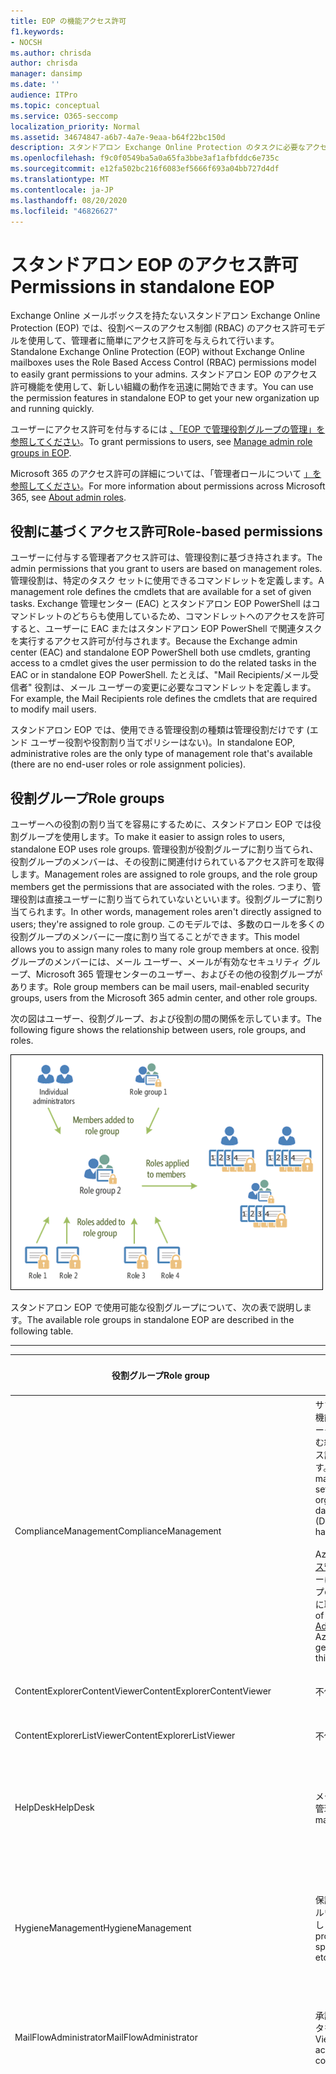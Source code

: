 ```yaml
---
title: EOP の機能アクセス許可
f1.keywords:
- NOCSH
ms.author: chrisda
author: chrisda
manager: dansimp
ms.date: ''
audience: ITPro
ms.topic: conceptual
ms.service: O365-seccomp
localization_priority: Normal
ms.assetid: 34674847-a6b7-4a7e-9eaa-b64f22bc150d
description: スタンドアロン Exchange Online Protection のタスクに必要なアクセス許可について学習する
ms.openlocfilehash: f9c0f0549ba5a0a65fa3bbe3af1afbfddc6e735c
ms.sourcegitcommit: e12fa502bc216f6083ef5666f693a04bb727d4df
ms.translationtype: MT
ms.contentlocale: ja-JP
ms.lasthandoff: 08/20/2020
ms.locfileid: "46826627"
---
```

# <a name="permissions-in-standalone-eop"></a><span data-ttu-id="851e8-103">スタンドアロン EOP のアクセス許可</span><span class="sxs-lookup"><span data-stu-id="851e8-103">Permissions in standalone EOP</span></span>

<span data-ttu-id="851e8-104">Exchange Online メールボックスを持たないスタンドアロン Exchange Online Protection (EOP) では、役割ベースのアクセス制御 (RBAC) のアクセス許可モデルを使用して、管理者に簡単にアクセス許可を与えられて行います。</span><span class="sxs-lookup"><span data-stu-id="851e8-104">Standalone Exchange Online Protection (EOP) without Exchange Online mailboxes uses the Role Based Access Control (RBAC) permissions model to easily grant permissions to your admins.</span></span> <span data-ttu-id="851e8-105">スタンドアロン EOP のアクセス許可機能を使用して、新しい組織の動作を迅速に開始できます。</span><span class="sxs-lookup"><span data-stu-id="851e8-105">You can use the permission features in standalone EOP to get your new organization up and running quickly.</span></span>

<span data-ttu-id="851e8-106">ユーザーにアクセス許可を付与するには [、「EOP で管理役割グループの管理」を参照してください](manage-admin-role-group-permissions-in-eop.md)。</span><span class="sxs-lookup"><span data-stu-id="851e8-106">To grant permissions to users, see [Manage admin role groups in EOP](manage-admin-role-group-permissions-in-eop.md).</span></span>

<span data-ttu-id="851e8-107">Microsoft 365 のアクセス許可の詳細については、「管理者ロールについて [」を参照してください](https://docs.microsoft.com/microsoft-365/admin/add-users/about-admin-roles)。</span><span class="sxs-lookup"><span data-stu-id="851e8-107">For more information about permissions across Microsoft 365, see [About admin roles](https://docs.microsoft.com/microsoft-365/admin/add-users/about-admin-roles).</span></span>

## <a name="role-based-permissions"></a><span data-ttu-id="851e8-108">役割に基づくアクセス許可</span><span class="sxs-lookup"><span data-stu-id="851e8-108">Role-based permissions</span></span>

<span data-ttu-id="851e8-109">ユーザーに付与する管理者アクセス許可は、管理役割に基づき持されます。</span><span class="sxs-lookup"><span data-stu-id="851e8-109">The admin permissions that you grant to users are based on management roles.</span></span> <span data-ttu-id="851e8-110">管理役割は、特定のタスク セットに使用できるコマンドレットを定義します。</span><span class="sxs-lookup"><span data-stu-id="851e8-110">A management role defines the cmdlets that are available for a set of given tasks.</span></span> <span data-ttu-id="851e8-111">Exchange 管理センター (EAC) とスタンドアロン EOP PowerShell はコマンドレットのどちらも使用しているため、コマンドレットへのアクセスを許可すると、ユーザーに EAC またはスタンドアロン EOP PowerShell で関連タスクを実行するアクセス許可が付与されます。</span><span class="sxs-lookup"><span data-stu-id="851e8-111">Because the Exchange admin center (EAC) and standalone EOP PowerShell both use cmdlets, granting access to a cmdlet gives the user permission to do the related tasks in the EAC or in standalone EOP PowerShell.</span></span> <span data-ttu-id="851e8-112">たとえば、"Mail Recipients/メール受信者" 役割は、メール ユーザーの変更に必要なコマンドレットを定義します。</span><span class="sxs-lookup"><span data-stu-id="851e8-112">For example, the Mail Recipients role defines the cmdlets that are required to modify mail users.</span></span>

<span data-ttu-id="851e8-113">スタンドアロン EOP では、使用できる管理役割の種類は管理役割だけです (エンド ユーザー役割や役割割り当てポリシーはない)。</span><span class="sxs-lookup"><span data-stu-id="851e8-113">In standalone EOP, administrative roles are the only type of management role that's available (there are no end-user roles or role assignment policies).</span></span>

## <a name="role-groups"></a><span data-ttu-id="851e8-114">役割グループ</span><span class="sxs-lookup"><span data-stu-id="851e8-114">Role groups</span></span>

<span data-ttu-id="851e8-115">ユーザーへの役割の割り当てを容易にするために、スタンドアロン EOP では役割グループを使用します。</span><span class="sxs-lookup"><span data-stu-id="851e8-115">To make it easier to assign roles to users, standalone EOP uses role groups.</span></span> <span data-ttu-id="851e8-116">管理役割が役割グループに割り当てられ、役割グループのメンバーは、その役割に関連付けられているアクセス許可を取得します。</span><span class="sxs-lookup"><span data-stu-id="851e8-116">Management roles are assigned to role groups, and the role group members get the permissions that are associated with the roles.</span></span> <span data-ttu-id="851e8-117">つまり、管理役割は直接ユーザーに割り当てられていないといいます。役割グループに割り当てられます。</span><span class="sxs-lookup"><span data-stu-id="851e8-117">In other words, management roles aren't directly assigned to users; they're assigned to role group.</span></span> <span data-ttu-id="851e8-118">このモデルでは、多数のロールを多くの役割グループのメンバーに一度に割り当てることができます。</span><span class="sxs-lookup"><span data-stu-id="851e8-118">This model allows you to assign many roles to many role group members at once.</span></span> <span data-ttu-id="851e8-119">役割グループのメンバーには、メール ユーザー、メールが有効なセキュリティ グループ、Microsoft 365 管理センターのユーザー、およびその他の役割グループがあります。</span><span class="sxs-lookup"><span data-stu-id="851e8-119">Role group members can be mail users, mail-enabled security groups, users from the Microsoft 365 admin center, and other role groups.</span></span>

<span data-ttu-id="851e8-120">次の図はユーザー、役割グループ、および役割の間の関係を示しています。</span><span class="sxs-lookup"><span data-stu-id="851e8-120">The following figure shows the relationship between users, role groups, and roles.</span></span>

![役割、役割グループ、およびメンバー関係](../../media/ITPro_Security_RBAC_EXO_SimplifiedRoleGroupRelationship.png)

<span data-ttu-id="851e8-122">スタンドアロン EOP で使用可能な役割グループについて、次の表で説明します。</span><span class="sxs-lookup"><span data-stu-id="851e8-122">The available role groups in standalone EOP are described in the following table.</span></span>

****

|<span data-ttu-id="851e8-123">役割グループ</span><span class="sxs-lookup"><span data-stu-id="851e8-123">Role group</span></span>|<span data-ttu-id="851e8-124">説明</span><span class="sxs-lookup"><span data-stu-id="851e8-124">Description</span></span>|<span data-ttu-id="851e8-125">既定のロールが割り当てられている</span><span class="sxs-lookup"><span data-stu-id="851e8-125">Default roles assigned</span></span>|
|---|---|---|
|<span data-ttu-id="851e8-126">ComplianceManagement</span><span class="sxs-lookup"><span data-stu-id="851e8-126">ComplianceManagement</span></span>|<span data-ttu-id="851e8-127">サブスクリプションに DLP 機能が含まれる場合は、データ損失防止 (DLP) を含む組織内のコンプライアンス設定を構成して管理します。</span><span class="sxs-lookup"><span data-stu-id="851e8-127">Configure and manage compliance settings within the organization, including data loss prevention (DLP) if your subscription has DLP capabilities.</span></span> <br/><br/> <span data-ttu-id="851e8-128">Azure の [コンプライアンス管理者ロールの](https://docs.microsoft.com/azure/active-directory/users-groups-roles/directory-assign-admin-roles#compliance-administrator) メンバーはADがこの役割グループのアクセス許可を自動的に取得します。</span><span class="sxs-lookup"><span data-stu-id="851e8-128">Members of the [Compliance Administrator](https://docs.microsoft.com/azure/active-directory/users-groups-roles/directory-assign-admin-roles#compliance-administrator) role in Azure AD automatically get the permissions of this role group.</span></span>|<span data-ttu-id="851e8-129">監査ログ</span><span class="sxs-lookup"><span data-stu-id="851e8-129">Audit Logs</span></span> <br/><br/> <span data-ttu-id="851e8-130">コンプライアンス管理</span><span class="sxs-lookup"><span data-stu-id="851e8-130">Compliance Administration</span></span> <br/><br/> <span data-ttu-id="851e8-131">Information Rights Management</span><span class="sxs-lookup"><span data-stu-id="851e8-131">Information Rights Management</span></span> <br/><br/> <span data-ttu-id="851e8-132">保持管理</span><span class="sxs-lookup"><span data-stu-id="851e8-132">Retention Management</span></span> <br/><br/> <span data-ttu-id="851e8-133">表示専用の監査ログ</span><span class="sxs-lookup"><span data-stu-id="851e8-133">View-Only Audit Logs</span></span> <br/><br/> <span data-ttu-id="851e8-134">"View-Only Configuration/表示専用構成"</span><span class="sxs-lookup"><span data-stu-id="851e8-134">View-Only Configuration</span></span> <br/><br/> <span data-ttu-id="851e8-135">"View-Only Recipients/表示専用受信者"</span><span class="sxs-lookup"><span data-stu-id="851e8-135">View-Only Recipients</span></span>|
|<span data-ttu-id="851e8-136">ContentExplorerContentViewer</span><span class="sxs-lookup"><span data-stu-id="851e8-136">ContentExplorerContentViewer</span></span>|<span data-ttu-id="851e8-137">不使用。</span><span class="sxs-lookup"><span data-stu-id="851e8-137">Not used.</span></span>|<span data-ttu-id="851e8-138">データ分類コンテンツ ビューアー</span><span class="sxs-lookup"><span data-stu-id="851e8-138">Data Classification Content Viewer</span></span>|
|<span data-ttu-id="851e8-139">ContentExplorerListViewer</span><span class="sxs-lookup"><span data-stu-id="851e8-139">ContentExplorerListViewer</span></span>|<span data-ttu-id="851e8-140">不使用。</span><span class="sxs-lookup"><span data-stu-id="851e8-140">Not used.</span></span>|<span data-ttu-id="851e8-141">データ分類リスト ビューアー</span><span class="sxs-lookup"><span data-stu-id="851e8-141">Data Classification List Viewer</span></span>|
|<span data-ttu-id="851e8-142">HelpDesk</span><span class="sxs-lookup"><span data-stu-id="851e8-142">HelpDesk</span></span>|<span data-ttu-id="851e8-143">メール ユーザーの表示と管理。</span><span class="sxs-lookup"><span data-stu-id="851e8-143">View and manage mail users.</span></span>|<span data-ttu-id="851e8-144">パスワードのリセット</span><span class="sxs-lookup"><span data-stu-id="851e8-144">Reset Password</span></span> <br/><br/> <span data-ttu-id="851e8-145">ユーザー オプション</span><span class="sxs-lookup"><span data-stu-id="851e8-145">User Options</span></span> <br/><br/> <span data-ttu-id="851e8-146">"View-Only Recipients/表示専用受信者"</span><span class="sxs-lookup"><span data-stu-id="851e8-146">View-Only Recipients</span></span>|
|<span data-ttu-id="851e8-147">HygieneManagement</span><span class="sxs-lookup"><span data-stu-id="851e8-147">HygieneManagement</span></span>|<span data-ttu-id="851e8-148">保護機能 (スパム対策、マルウェア対策など) を管理します。</span><span class="sxs-lookup"><span data-stu-id="851e8-148">Manage protection features (anti-spam, anti-malware, etc.).</span></span>|<span data-ttu-id="851e8-149">Transport Hygiene</span><span class="sxs-lookup"><span data-stu-id="851e8-149">Transport Hygiene</span></span> <br/><br/> <span data-ttu-id="851e8-150">"View-Only Configuration/表示専用構成"</span><span class="sxs-lookup"><span data-stu-id="851e8-150">View-Only Configuration</span></span> <br/><br/> <span data-ttu-id="851e8-151">"View-Only Recipients/表示専用受信者"</span><span class="sxs-lookup"><span data-stu-id="851e8-151">View-Only Recipients</span></span>|
|<span data-ttu-id="851e8-152">MailFlowAdministrator</span><span class="sxs-lookup"><span data-stu-id="851e8-152">MailFlowAdministrator</span></span>|<span data-ttu-id="851e8-153">承認済みドメインとコネクタを表示および管理する</span><span class="sxs-lookup"><span data-stu-id="851e8-153">View and manage accepted domains and connectors</span></span>|<span data-ttu-id="851e8-154">リモートおよび承認済みドメイン</span><span class="sxs-lookup"><span data-stu-id="851e8-154">Remote and Accepted Domains</span></span> <br/><br/> <span data-ttu-id="851e8-155">"View-Only Recipients/表示専用受信者"</span><span class="sxs-lookup"><span data-stu-id="851e8-155">View-Only Recipients</span></span>|
|<span data-ttu-id="851e8-156">OrganizationManagement</span><span class="sxs-lookup"><span data-stu-id="851e8-156">OrganizationManagement</span></span>|<span data-ttu-id="851e8-157">組織全体への管理者アクセスと、ほぼすべてのタスクを実行する機能。</span><span class="sxs-lookup"><span data-stu-id="851e8-157">Admin access to the entire organization and the ability to perform almost any task.</span></span> <br/><br/> <span data-ttu-id="851e8-158">Azure の [グローバル管理者ロールのメンバー](https://docs.microsoft.com/azure/active-directory/users-groups-roles/directory-assign-admin-roles#global-administrator--company-administrator) は、自動的にこの役割 ADグループのアクセス許可を取得します。</span><span class="sxs-lookup"><span data-stu-id="851e8-158">Members of the [Global Administrator](https://docs.microsoft.com/azure/active-directory/users-groups-roles/directory-assign-admin-roles#global-administrator--company-administrator) role in Azure AD automatically get the permissions of this role group.</span></span> <br/><br/> <span data-ttu-id="851e8-159">**重要**: 組織の管理 役割グループは強力な役割であるため、組織レベルの管理タスクを実行するユーザーのみをこの役割グループのメンバーにする必要があります。</span><span class="sxs-lookup"><span data-stu-id="851e8-159">**Important**: Because the OrganizationManagement role group is a powerful role, only users that perform organizational-level administrative tasks should be members of this role group.</span></span>|<span data-ttu-id="851e8-160">マルウェア対策</span><span class="sxs-lookup"><span data-stu-id="851e8-160">AntiMalware</span></span> <br/><br/> <span data-ttu-id="851e8-161">AntiSpam</span><span class="sxs-lookup"><span data-stu-id="851e8-161">AntiSpam</span></span> <br/><br/> <span data-ttu-id="851e8-162">監査ログ</span><span class="sxs-lookup"><span data-stu-id="851e8-162">Audit Logs</span></span> <br/><br/> <span data-ttu-id="851e8-163">コンプライアンス管理者</span><span class="sxs-lookup"><span data-stu-id="851e8-163">Compliance Administrator</span></span> <br/><br/> <span data-ttu-id="851e8-164">動的配布グループ</span><span class="sxs-lookup"><span data-stu-id="851e8-164">Distribution Groups</span></span> <br/><br/> <span data-ttu-id="851e8-165">Information Rights Management</span><span class="sxs-lookup"><span data-stu-id="851e8-165">Information Rights Management</span></span> <br/><br/> <span data-ttu-id="851e8-166">"Mail Recipient Creation/メール受信者の作成"</span><span class="sxs-lookup"><span data-stu-id="851e8-166">Mail Recipient Creation</span></span> <br/><br/> <span data-ttu-id="851e8-167">Mail Recipients</span><span class="sxs-lookup"><span data-stu-id="851e8-167">Mail Recipients</span></span> <br/><br/> <span data-ttu-id="851e8-168">"Message Tracking/メッセージ追跡"</span><span class="sxs-lookup"><span data-stu-id="851e8-168">Message Tracking</span></span> <br/><br/> <span data-ttu-id="851e8-169">"Migration/移行"</span><span class="sxs-lookup"><span data-stu-id="851e8-169">Migration</span></span> <br/><br/> <span data-ttu-id="851e8-170">組織クライアント アクセス</span><span class="sxs-lookup"><span data-stu-id="851e8-170">Organization Client Access</span></span> <br/><br/> <span data-ttu-id="851e8-171">組織の構成</span><span class="sxs-lookup"><span data-stu-id="851e8-171">Organization Configuration</span></span> <br/><br/> <span data-ttu-id="851e8-172">組織のトランスポート設定</span><span class="sxs-lookup"><span data-stu-id="851e8-172">Organization Transport Settings</span></span> <br/><br/> <span data-ttu-id="851e8-173">Quarantine</span><span class="sxs-lookup"><span data-stu-id="851e8-173">Quarantine</span></span> <br/><br/> <span data-ttu-id="851e8-174">"Recipient Policies/受信者ポリシー"</span><span class="sxs-lookup"><span data-stu-id="851e8-174">Recipient Policies</span></span> <br/><br/> <span data-ttu-id="851e8-175">リモートおよび承認済みドメイン</span><span class="sxs-lookup"><span data-stu-id="851e8-175">Remote and Accepted Domains</span></span> <br/><br/> <span data-ttu-id="851e8-176">パスワードのリセット</span><span class="sxs-lookup"><span data-stu-id="851e8-176">Reset Password</span></span> <br/><br/> <span data-ttu-id="851e8-177">保持管理</span><span class="sxs-lookup"><span data-stu-id="851e8-177">Retention Management</span></span> <br/><br/> <span data-ttu-id="851e8-178">役割管理</span><span class="sxs-lookup"><span data-stu-id="851e8-178">Role Management</span></span> <br/><br/> <span data-ttu-id="851e8-179">セキュリティ管理者</span><span class="sxs-lookup"><span data-stu-id="851e8-179">Security Administrator</span></span> <br/><br/> <span data-ttu-id="851e8-180">セキュリティ グループの作成とメンバーシップ</span><span class="sxs-lookup"><span data-stu-id="851e8-180">Security Group Creation and Membership</span></span> <br/><br/> <span data-ttu-id="851e8-181">セキュリティ閲覧者</span><span class="sxs-lookup"><span data-stu-id="851e8-181">Security Reader</span></span> <br/><br/> <span data-ttu-id="851e8-182">機密ラベル管理者</span><span class="sxs-lookup"><span data-stu-id="851e8-182">Sensitivity Label Administrator</span></span> <br/><br/> <span data-ttu-id="851e8-183">監督</span><span class="sxs-lookup"><span data-stu-id="851e8-183">Supervision</span></span> <br/><br/> <span data-ttu-id="851e8-184">Transport Hygiene</span><span class="sxs-lookup"><span data-stu-id="851e8-184">Transport Hygiene</span></span> <br/><br/> <span data-ttu-id="851e8-185">トランスポート ルール</span><span class="sxs-lookup"><span data-stu-id="851e8-185">Transport Rules</span></span> <br/><br/> <span data-ttu-id="851e8-186">ユーザー オプション</span><span class="sxs-lookup"><span data-stu-id="851e8-186">User Options</span></span> <br/><br/> <span data-ttu-id="851e8-187">表示のみのマルウェア対策</span><span class="sxs-lookup"><span data-stu-id="851e8-187">View-Only AntiMalware</span></span> <br/><br/> <span data-ttu-id="851e8-188">表示のみのスパム対策</span><span class="sxs-lookup"><span data-stu-id="851e8-188">View-Only AntiSpam</span></span> <br/><br/> <span data-ttu-id="851e8-189">表示専用の監査ログ</span><span class="sxs-lookup"><span data-stu-id="851e8-189">View-Only Audit Logs</span></span> <br/><br/> <span data-ttu-id="851e8-190">"View-Only Configuration/表示専用構成"</span><span class="sxs-lookup"><span data-stu-id="851e8-190">View-Only Configuration</span></span> <br/><br/> <span data-ttu-id="851e8-191">表示専用の検疫</span><span class="sxs-lookup"><span data-stu-id="851e8-191">View-Only Quarantine</span></span> <br/><br/> <span data-ttu-id="851e8-192">"View-Only Recipients/表示専用受信者"</span><span class="sxs-lookup"><span data-stu-id="851e8-192">View-Only Recipients</span></span> <br/><br/> <span data-ttu-id="851e8-193">表示専用脅威インテリジェンス</span><span class="sxs-lookup"><span data-stu-id="851e8-193">View-Only Threat Intelligence</span></span>|
|<span data-ttu-id="851e8-194">QuarantineAdministrator</span><span class="sxs-lookup"><span data-stu-id="851e8-194">QuarantineAdministrator</span></span>|<span data-ttu-id="851e8-195">すべての受信者の検疫済みメッセージを管理します。</span><span class="sxs-lookup"><span data-stu-id="851e8-195">Manage quarantined messages for all recipients.</span></span>|<span data-ttu-id="851e8-196">Quarantine</span><span class="sxs-lookup"><span data-stu-id="851e8-196">Quarantine</span></span>|
|<span data-ttu-id="851e8-197">RecipientManagement</span><span class="sxs-lookup"><span data-stu-id="851e8-197">RecipientManagement</span></span>|<span data-ttu-id="851e8-198">組織内の受信者オブジェクトを作成、管理、削除します。</span><span class="sxs-lookup"><span data-stu-id="851e8-198">Create, manage, and remove recipient objects in the organization.</span></span>|<span data-ttu-id="851e8-199">動的配布グループ</span><span class="sxs-lookup"><span data-stu-id="851e8-199">Distribution Groups</span></span> <br/><br/> <span data-ttu-id="851e8-200">"Mail Recipient Creation/メール受信者の作成"</span><span class="sxs-lookup"><span data-stu-id="851e8-200">Mail Recipient Creation</span></span> <br/><br/> <span data-ttu-id="851e8-201">Mail Recipients</span><span class="sxs-lookup"><span data-stu-id="851e8-201">Mail Recipients</span></span> <br/><br/> <span data-ttu-id="851e8-202">"Message Tracking/メッセージ追跡"</span><span class="sxs-lookup"><span data-stu-id="851e8-202">Message Tracking</span></span> <br/><br/> <span data-ttu-id="851e8-203">"Migration/移行"</span><span class="sxs-lookup"><span data-stu-id="851e8-203">Migration</span></span> <br/><br/> <span data-ttu-id="851e8-204">"Recipient Policies/受信者ポリシー"</span><span class="sxs-lookup"><span data-stu-id="851e8-204">Recipient Policies</span></span> <br/><br/> <span data-ttu-id="851e8-205">パスワードのリセット</span><span class="sxs-lookup"><span data-stu-id="851e8-205">Reset Password</span></span>|
|<span data-ttu-id="851e8-206">RecordsManagement</span><span class="sxs-lookup"><span data-stu-id="851e8-206">RecordsManagement</span></span>|<span data-ttu-id="851e8-207">アイテム保持ポリシー タグ、メッセージの分類、メール フロー ルール (トランスポート ルールとも呼ばれる) などのコンプライアンス機能を構成します。</span><span class="sxs-lookup"><span data-stu-id="851e8-207">Configure compliance features, such as retention policy tags, message classifications, and mail flow rules (also known as transport rules).</span></span>|<span data-ttu-id="851e8-208">"Message Tracking/メッセージ追跡"</span><span class="sxs-lookup"><span data-stu-id="851e8-208">Message Tracking</span></span> <br/><br/> <span data-ttu-id="851e8-209">保持管理</span><span class="sxs-lookup"><span data-stu-id="851e8-209">Retention Management</span></span> <br/><br/> <span data-ttu-id="851e8-210">トランスポート ルール</span><span class="sxs-lookup"><span data-stu-id="851e8-210">Transport Rules</span></span>|
|<span data-ttu-id="851e8-211">SecurityAdministrator</span><span class="sxs-lookup"><span data-stu-id="851e8-211">SecurityAdministrator</span></span>|<span data-ttu-id="851e8-212">組織内の保護のすべての側面 (スパム対策、マルウェア対策、スプーフィング対策、検疫など) を構成します。</span><span class="sxs-lookup"><span data-stu-id="851e8-212">Configure all aspects of protection in the organization (anti-spam, anti-malware, anti-spoofing, quarantine, etc.).</span></span> <br/><br/> <span data-ttu-id="851e8-213">Azure AD の [セキュリティ管理者ロール](https://docs.microsoft.com/azure/active-directory/users-groups-roles/directory-assign-admin-roles#security-administrator) のメンバーはADがこの役割グループのアクセス許可を自動的に取得します。</span><span class="sxs-lookup"><span data-stu-id="851e8-213">Members of the [Security Administrator](https://docs.microsoft.com/azure/active-directory/users-groups-roles/directory-assign-admin-roles#security-administrator) role in Azure AD automatically get the permissions of this role group.</span></span>|<span data-ttu-id="851e8-214">マルウェア対策</span><span class="sxs-lookup"><span data-stu-id="851e8-214">AntiMalware</span></span> <br/><br/> <span data-ttu-id="851e8-215">AntiSpam</span><span class="sxs-lookup"><span data-stu-id="851e8-215">AntiSpam</span></span> <br/><br/> <span data-ttu-id="851e8-216">監査ログ</span><span class="sxs-lookup"><span data-stu-id="851e8-216">Audit Logs</span></span> <br/><br/> <span data-ttu-id="851e8-217">Quarantine</span><span class="sxs-lookup"><span data-stu-id="851e8-217">Quarantine</span></span> <br/><br/> <span data-ttu-id="851e8-218">セキュリティ管理者</span><span class="sxs-lookup"><span data-stu-id="851e8-218">Security Administrator</span></span> <br/><br/> <span data-ttu-id="851e8-219">機密ラベル管理者</span><span class="sxs-lookup"><span data-stu-id="851e8-219">Sensitivity Label Administrator</span></span> <br/><br/> <span data-ttu-id="851e8-220">表示のみのマルウェア対策</span><span class="sxs-lookup"><span data-stu-id="851e8-220">View-Only AntiMalware</span></span> <br/><br/> <span data-ttu-id="851e8-221">表示のみのスパム対策</span><span class="sxs-lookup"><span data-stu-id="851e8-221">View-Only AntiSpam</span></span> <br/><br/> <span data-ttu-id="851e8-222">表示専用の監査ログ</span><span class="sxs-lookup"><span data-stu-id="851e8-222">View-Only Audit Logs</span></span> <br/><br/> <span data-ttu-id="851e8-223">表示専用の検疫</span><span class="sxs-lookup"><span data-stu-id="851e8-223">View-Only Quarantine</span></span> <br/><br/> <span data-ttu-id="851e8-224">表示専用脅威インテリジェンス</span><span class="sxs-lookup"><span data-stu-id="851e8-224">View-Only Threat Intelligence</span></span>|
|<span data-ttu-id="851e8-225">SecurityReader</span><span class="sxs-lookup"><span data-stu-id="851e8-225">SecurityReader</span></span>|<span data-ttu-id="851e8-226">組織の保護のすべての側面 (スパム対策、マルウェア対策、スプーフィング対策、検疫など) に対する表示専用アクセス。</span><span class="sxs-lookup"><span data-stu-id="851e8-226">View-only access to all aspects of protection in the organization (anti-spam, anti-malware, anti-spoofing, quarantine, etc.).</span></span> <br/><br/> <span data-ttu-id="851e8-227">この役割グループ [のアクセス許可](https://docs.microsoft.com/azure/active-directory/users-groups-roles/directory-assign-admin-roles#security-reader) を自動的に取得ADAzure AD のセキュリティ閲覧者ロールのメンバー。</span><span class="sxs-lookup"><span data-stu-id="851e8-227">Members of the [Security Reader](https://docs.microsoft.com/azure/active-directory/users-groups-roles/directory-assign-admin-roles#security-reader) role in Azure AD automatically get the permissions of this role group.</span></span>|<span data-ttu-id="851e8-228">セキュリティ閲覧者</span><span class="sxs-lookup"><span data-stu-id="851e8-228">Security Reader</span></span> <br/><br/> <span data-ttu-id="851e8-229">表示のみのマルウェア対策</span><span class="sxs-lookup"><span data-stu-id="851e8-229">View-Only AntiMalware</span></span> <br/><br/> <span data-ttu-id="851e8-230">表示のみのスパム対策</span><span class="sxs-lookup"><span data-stu-id="851e8-230">View-Only AntiSpam</span></span> <br/><br/> <span data-ttu-id="851e8-231">表示専用の検疫</span><span class="sxs-lookup"><span data-stu-id="851e8-231">View-Only Quarantine</span></span> <br/><br/> <span data-ttu-id="851e8-232">表示専用脅威インテリジェンス</span><span class="sxs-lookup"><span data-stu-id="851e8-232">View-Only Threat Intelligence</span></span>|
|<span data-ttu-id="851e8-233">TenantAdmins</span><span class="sxs-lookup"><span data-stu-id="851e8-233">TenantAdmins</span></span>|<span data-ttu-id="851e8-234">この役割グループのメンバーシップは、複数のサービス間で同期され、一元的に管理されます。</span><span class="sxs-lookup"><span data-stu-id="851e8-234">Membership in this role group is synchronized across services and managed centrally.</span></span> <span data-ttu-id="851e8-235">既定では、この役割グループには役割は割り当てられていません。</span><span class="sxs-lookup"><span data-stu-id="851e8-235">By default, this role group is not assigned any roles.</span></span> <span data-ttu-id="851e8-236">ただし、これは Organization Management 役割グループのメンバーとなら、それらのアクセス許可を継承します。</span><span class="sxs-lookup"><span data-stu-id="851e8-236">However, it will be a member of the Organization Management role group and will inherit those permissions.</span></span>|<span data-ttu-id="851e8-237">なし</span><span class="sxs-lookup"><span data-stu-id="851e8-237">none</span></span>|
|<span data-ttu-id="851e8-238">ViewOnlyOrganizationManagement</span><span class="sxs-lookup"><span data-stu-id="851e8-238">ViewOnlyOrganizationManagement</span></span>|<span data-ttu-id="851e8-239">組織内の受信者、保護、構成オブジェクトとそのプロパティを表示します。</span><span class="sxs-lookup"><span data-stu-id="851e8-239">View recipient, protection, and configuration objects and their properties in the organization.</span></span>|<span data-ttu-id="851e8-240">コンプライアンス管理者</span><span class="sxs-lookup"><span data-stu-id="851e8-240">Compliance Administrator</span></span> <br/><br/> <span data-ttu-id="851e8-241">セキュリティ管理者</span><span class="sxs-lookup"><span data-stu-id="851e8-241">Security Administrator</span></span> <br/><br/> <span data-ttu-id="851e8-242">セキュリティ閲覧者</span><span class="sxs-lookup"><span data-stu-id="851e8-242">Security Reader</span></span> <br/><br/> <span data-ttu-id="851e8-243">機密ラベル管理者</span><span class="sxs-lookup"><span data-stu-id="851e8-243">Sensitivity Label Administrator</span></span> <br/><br/> <span data-ttu-id="851e8-244">"View-Only Configuration/表示専用構成"</span><span class="sxs-lookup"><span data-stu-id="851e8-244">View-Only Configuration</span></span> <br/><br/> <span data-ttu-id="851e8-245">"View-Only Recipients/表示専用受信者"</span><span class="sxs-lookup"><span data-stu-id="851e8-245">View-Only Recipients</span></span>|
|

<span data-ttu-id="851e8-246">2 名の管理者しかいない小規模な組織の場合は、それらのユーザーを組織の管理 役割グループにのみ追加し、他の役割グループの使用は不要である可能性があります。</span><span class="sxs-lookup"><span data-stu-id="851e8-246">If you work in a small organization that has only a few admins, you might need to add those users to the Organization Management role group only, and you may never need to use the other role groups.</span></span> <span data-ttu-id="851e8-247">大規模な組織では、受信者構成などの特定のタスクを実行する管理者がいつものである可能性があります。</span><span class="sxs-lookup"><span data-stu-id="851e8-247">If you work in a larger organization, you might have admins who perform specific tasks, such as recipient configuration.</span></span> <span data-ttu-id="851e8-248">このような場合は、1 名の管理者を Recipient Management 役割グループに、もう 1 つの管理者を組織の管理 役割グループに追加できます。</span><span class="sxs-lookup"><span data-stu-id="851e8-248">In those cases, you might add one admin to the Recipient Management role group, and another admin to the Organization Management role group.</span></span> <span data-ttu-id="851e8-249">これにより、そうした管理者は、特定の領域を管理できますが、各メンバーが対応する必要のない領域を管理するアクセス許可は持つわけでもません。</span><span class="sxs-lookup"><span data-stu-id="851e8-249">Those admins can then manage their specific areas, but they won't have permissions to manage areas they're not responsible for.</span></span>

<span data-ttu-id="851e8-250">Exchange Online の組み込みの役割グループが管理者のジョブ機能と適合しない場合は、役割グループを作成して管理者に役割を追加できます。</span><span class="sxs-lookup"><span data-stu-id="851e8-250">If the built-in role groups in Exchange Online don't match the job function of your administrators, you can create role groups and add roles to them.</span></span> <span data-ttu-id="851e8-251">詳細については、「スタンドアロン [EOP の役割グループの管理」を参照してください](manage-admin-role-group-permissions-in-eop.md)。</span><span class="sxs-lookup"><span data-stu-id="851e8-251">For more information, see [Manage role groups in standalone EOP](manage-admin-role-group-permissions-in-eop.md).</span></span>

## <a name="roles"></a><span data-ttu-id="851e8-252">ロール</span><span class="sxs-lookup"><span data-stu-id="851e8-252">Roles</span></span>

<span data-ttu-id="851e8-253">スタンドアロン EOP で使用できる組み込みの役割を次の表に示します。</span><span class="sxs-lookup"><span data-stu-id="851e8-253">The built-in roles that are available in standalone EOP are described in the following table.</span></span>

****

|<span data-ttu-id="851e8-254">ロール\*\*</span><span class="sxs-lookup"><span data-stu-id="851e8-254">Role\*\*</span></span>|<span data-ttu-id="851e8-255">説明</span><span class="sxs-lookup"><span data-stu-id="851e8-255">Description</span></span>|<span data-ttu-id="851e8-256">既定の役割グループの割り当て</span><span class="sxs-lookup"><span data-stu-id="851e8-256">Default role group assignments</span></span>|
|---|---|---|
|<span data-ttu-id="851e8-257">マルウェア対策</span><span class="sxs-lookup"><span data-stu-id="851e8-257">AntiMalware</span></span>|<span data-ttu-id="851e8-258">マルウェア対策機能の構成とレポートを表示および変更します。</span><span class="sxs-lookup"><span data-stu-id="851e8-258">View and modify the configuration and reports for anti-malware features.</span></span>|<span data-ttu-id="851e8-259">OrganizationManagement</span><span class="sxs-lookup"><span data-stu-id="851e8-259">OrganizationManagement</span></span> <br/><br/> <span data-ttu-id="851e8-260">SecurityAdministrator</span><span class="sxs-lookup"><span data-stu-id="851e8-260">SecurityAdministrator</span></span>|
|<span data-ttu-id="851e8-261">AntiSpam</span><span class="sxs-lookup"><span data-stu-id="851e8-261">AntiSpam</span></span>|<span data-ttu-id="851e8-262">スパム対策機能の構成およびレポートを表示および変更します。</span><span class="sxs-lookup"><span data-stu-id="851e8-262">View and modify the configuration and reports for anti-spam features.</span></span>|<span data-ttu-id="851e8-263">OrganizationManagement</span><span class="sxs-lookup"><span data-stu-id="851e8-263">OrganizationManagement</span></span> <br/><br/> <span data-ttu-id="851e8-264">SecurityAdministrator</span><span class="sxs-lookup"><span data-stu-id="851e8-264">SecurityAdministrator</span></span>|
|<span data-ttu-id="851e8-265">監査ログ</span><span class="sxs-lookup"><span data-stu-id="851e8-265">Audit Logs</span></span>|<span data-ttu-id="851e8-266">管理者監査ログを検索し、結果を表示します。</span><span class="sxs-lookup"><span data-stu-id="851e8-266">Search the administrator audit log and view the results.</span></span>|<span data-ttu-id="851e8-267">ComplianceManagement</span><span class="sxs-lookup"><span data-stu-id="851e8-267">ComplianceManagement</span></span> <br/><br/> <span data-ttu-id="851e8-268">OrganizationManagement</span><span class="sxs-lookup"><span data-stu-id="851e8-268">OrganizationManagement</span></span> <br/><br/> <span data-ttu-id="851e8-269">SecurityAdministrator</span><span class="sxs-lookup"><span data-stu-id="851e8-269">SecurityAdministrator</span></span>|
|<span data-ttu-id="851e8-270">コンプライアンス管理者<sup>\*</sup></span><span class="sxs-lookup"><span data-stu-id="851e8-270">Compliance Administrator<sup>\*</sup></span></span>||<span data-ttu-id="851e8-271">ComplianceManagement</span><span class="sxs-lookup"><span data-stu-id="851e8-271">ComplianceManagement</span></span> <br/><br/> <span data-ttu-id="851e8-272">OrganizationManagement</span><span class="sxs-lookup"><span data-stu-id="851e8-272">OrganizationManagement</span></span> <br/><br/> <span data-ttu-id="851e8-273">ViewOnlyOrganizationManagement</span><span class="sxs-lookup"><span data-stu-id="851e8-273">ViewOnlyOrganizationManagement</span></span>|
|<span data-ttu-id="851e8-274">データ分類コンテンツ ビューアー<sup>\*</sup></span><span class="sxs-lookup"><span data-stu-id="851e8-274">Data Classification Content Viewer<sup>\*</sup></span></span>||<span data-ttu-id="851e8-275">ContentExplorerContentViewer</span><span class="sxs-lookup"><span data-stu-id="851e8-275">ContentExplorerContentViewer</span></span>|
|<span data-ttu-id="851e8-276">データ分類リスト ビューアー<sup>\*</sup></span><span class="sxs-lookup"><span data-stu-id="851e8-276">Data Classification List Viewer<sup>\*</sup></span></span>||
|<span data-ttu-id="851e8-277">動的配布グループ</span><span class="sxs-lookup"><span data-stu-id="851e8-277">Distribution Groups</span></span>|<span data-ttu-id="851e8-278">すべての配布グループ、メールが有効なセキュリティ グループ、およびメンバーを作成して管理します。</span><span class="sxs-lookup"><span data-stu-id="851e8-278">Create and manage all distribution groups, mail-enabled security groups, and members.</span></span>|<span data-ttu-id="851e8-279">OrganizationManagement</span><span class="sxs-lookup"><span data-stu-id="851e8-279">OrganizationManagement</span></span> <br/><br/> <span data-ttu-id="851e8-280">RecipientManagement</span><span class="sxs-lookup"><span data-stu-id="851e8-280">RecipientManagement</span></span>|
|<span data-ttu-id="851e8-281">Information Rights Management<sup>\*</sup></span><span class="sxs-lookup"><span data-stu-id="851e8-281">Information Rights Management<sup>\*</sup></span></span>||<span data-ttu-id="851e8-282">ComplianceManagement</span><span class="sxs-lookup"><span data-stu-id="851e8-282">ComplianceManagement</span></span> <br/><br/> <span data-ttu-id="851e8-283">OrganizationManagement</span><span class="sxs-lookup"><span data-stu-id="851e8-283">OrganizationManagement</span></span>|
|<span data-ttu-id="851e8-284">"Mail Recipient Creation/メール受信者の作成"</span><span class="sxs-lookup"><span data-stu-id="851e8-284">Mail Recipient Creation</span></span>|<span data-ttu-id="851e8-285">メール ユーザーの作成と削除。</span><span class="sxs-lookup"><span data-stu-id="851e8-285">Create and remove mail users.</span></span>|<span data-ttu-id="851e8-286">OrganizationManagement</span><span class="sxs-lookup"><span data-stu-id="851e8-286">OrganizationManagement</span></span> <br/><br/> <span data-ttu-id="851e8-287">RecipientManagement</span><span class="sxs-lookup"><span data-stu-id="851e8-287">RecipientManagement</span></span>|
|<span data-ttu-id="851e8-288">Mail Recipients</span><span class="sxs-lookup"><span data-stu-id="851e8-288">Mail Recipients</span></span>|<span data-ttu-id="851e8-289">既存のメール ユーザーを変更する。</span><span class="sxs-lookup"><span data-stu-id="851e8-289">Modify existing mail users.</span></span>|<span data-ttu-id="851e8-290">OrganizationManagement</span><span class="sxs-lookup"><span data-stu-id="851e8-290">OrganizationManagement</span></span> <br/><br/> <span data-ttu-id="851e8-291">RecipientManagement</span><span class="sxs-lookup"><span data-stu-id="851e8-291">RecipientManagement</span></span>|
|<span data-ttu-id="851e8-292">メッセージ追跡<sup>\*</sup></span><span class="sxs-lookup"><span data-stu-id="851e8-292">Message Tracking<sup>\*</sup></span></span>||<span data-ttu-id="851e8-293">OrganizationManagement</span><span class="sxs-lookup"><span data-stu-id="851e8-293">OrganizationManagement</span></span> <br/><br/> <span data-ttu-id="851e8-294">RecipientManagement</span><span class="sxs-lookup"><span data-stu-id="851e8-294">RecipientManagement</span></span> <br/><br/> <span data-ttu-id="851e8-295">レコード管理</span><span class="sxs-lookup"><span data-stu-id="851e8-295">Records Management</span></span>|
|<span data-ttu-id="851e8-296">移行<sup>\*</sup></span><span class="sxs-lookup"><span data-stu-id="851e8-296">Migration<sup>\*</sup></span></span>||<span data-ttu-id="851e8-297">OrganizationManagement</span><span class="sxs-lookup"><span data-stu-id="851e8-297">OrganizationManagement</span></span> <br/><br/> <span data-ttu-id="851e8-298">RecipientManagement</span><span class="sxs-lookup"><span data-stu-id="851e8-298">RecipientManagement</span></span>|
|<span data-ttu-id="851e8-299">MyBaseOptions</span><span class="sxs-lookup"><span data-stu-id="851e8-299">MyBaseOptions</span></span>|<span data-ttu-id="851e8-300">ユーザーが自分の検疫済みメッセージを表示できます。</span><span class="sxs-lookup"><span data-stu-id="851e8-300">Allows users to view their own quarantined messages.</span></span> <br/><br/> <span data-ttu-id="851e8-301">この役割は、ユーザーに自動的に割り当てられ、手動で割り当てられるものはできません。</span><span class="sxs-lookup"><span data-stu-id="851e8-301">This role is automatically assigned to users, and you can't assign it manually.</span></span>|<span data-ttu-id="851e8-302">なし</span><span class="sxs-lookup"><span data-stu-id="851e8-302">none</span></span>|
|<span data-ttu-id="851e8-303">組織クライアント アクセス<sup>\*</sup></span><span class="sxs-lookup"><span data-stu-id="851e8-303">Organization Client Access<sup>\*</sup></span></span>||<span data-ttu-id="851e8-304">OrganizationManagement</span><span class="sxs-lookup"><span data-stu-id="851e8-304">OrganizationManagement</span></span>|
|<span data-ttu-id="851e8-305">組織の構成</span><span class="sxs-lookup"><span data-stu-id="851e8-305">Organization Configuration</span></span>|<span data-ttu-id="851e8-306">レポートの表示。</span><span class="sxs-lookup"><span data-stu-id="851e8-306">View reports.</span></span>|<span data-ttu-id="851e8-307">OrganizationManagement</span><span class="sxs-lookup"><span data-stu-id="851e8-307">OrganizationManagement</span></span>|
|<span data-ttu-id="851e8-308">組織のトランスポート設定<sup>\*</sup></span><span class="sxs-lookup"><span data-stu-id="851e8-308">Organization Transport Settings<sup>\*</sup></span></span>||<span data-ttu-id="851e8-309">OrganizationManagement</span><span class="sxs-lookup"><span data-stu-id="851e8-309">OrganizationManagement</span></span>|
|<span data-ttu-id="851e8-310">Quarantine</span><span class="sxs-lookup"><span data-stu-id="851e8-310">Quarantine</span></span>|<span data-ttu-id="851e8-311">すべての受信者の検疫済みメッセージのすべての種類を管理します。</span><span class="sxs-lookup"><span data-stu-id="851e8-311">Manage all types of quarantined message for all recipients.</span></span>|<span data-ttu-id="851e8-312">OrganizationManagement</span><span class="sxs-lookup"><span data-stu-id="851e8-312">OrganizationManagement</span></span> <br/><br/> <span data-ttu-id="851e8-313">QuarantineAdministrator</span><span class="sxs-lookup"><span data-stu-id="851e8-313">QuarantineAdministrator</span></span> <br/><br/> <span data-ttu-id="851e8-314">SecurityAdministrator</span><span class="sxs-lookup"><span data-stu-id="851e8-314">SecurityAdministrator</span></span>|
|<span data-ttu-id="851e8-315">受信者ポリシー<sup>\*</sup></span><span class="sxs-lookup"><span data-stu-id="851e8-315">Recipient Policies<sup>\*</sup></span></span>||<span data-ttu-id="851e8-316">OrganizationManagement</span><span class="sxs-lookup"><span data-stu-id="851e8-316">OrganizationManagement</span></span> <br/><br/> <span data-ttu-id="851e8-317">RecipientManagement</span><span class="sxs-lookup"><span data-stu-id="851e8-317">RecipientManagement</span></span>|
|<span data-ttu-id="851e8-318">リモートおよび承認済みドメイン</span><span class="sxs-lookup"><span data-stu-id="851e8-318">Remote and Accepted Domains</span></span>|<span data-ttu-id="851e8-319">リモート ドメイン、承認済みドメイン、コネクタを管理します。</span><span class="sxs-lookup"><span data-stu-id="851e8-319">Manage remote domains, accepted domains, and connectors.</span></span>|<span data-ttu-id="851e8-320">MailFlowAdministrator</span><span class="sxs-lookup"><span data-stu-id="851e8-320">MailFlowAdministrator</span></span> <br/><br/> <span data-ttu-id="851e8-321">OrganizationManagement</span><span class="sxs-lookup"><span data-stu-id="851e8-321">OrganizationManagement</span></span>|
|<span data-ttu-id="851e8-322">パスワードのリセット<sup>\*</sup></span><span class="sxs-lookup"><span data-stu-id="851e8-322">Reset Password<sup>\*</sup></span></span>||<span data-ttu-id="851e8-323">HelpDesk</span><span class="sxs-lookup"><span data-stu-id="851e8-323">HelpDesk</span></span> <br/><br/> <span data-ttu-id="851e8-324">OrganizationManagement</span><span class="sxs-lookup"><span data-stu-id="851e8-324">OrganizationManagement</span></span> <br/><br/> <span data-ttu-id="851e8-325">RecipientManagement</span><span class="sxs-lookup"><span data-stu-id="851e8-325">RecipientManagement</span></span>|
|<span data-ttu-id="851e8-326">保持管理<sup>\*</sup></span><span class="sxs-lookup"><span data-stu-id="851e8-326">Retention Management<sup>\*</sup></span></span>||<span data-ttu-id="851e8-327">ComplianceManagement</span><span class="sxs-lookup"><span data-stu-id="851e8-327">ComplianceManagement</span></span> <br/><br/> <span data-ttu-id="851e8-328">OrganizationManagement</span><span class="sxs-lookup"><span data-stu-id="851e8-328">OrganizationManagement</span></span> <br/><br/> <span data-ttu-id="851e8-329">RecordsManagement</span><span class="sxs-lookup"><span data-stu-id="851e8-329">RecordsManagement</span></span>|
|<span data-ttu-id="851e8-330">役割管理</span><span class="sxs-lookup"><span data-stu-id="851e8-330">Role Management</span></span>|<span data-ttu-id="851e8-331">役割グループの作成と管理。</span><span class="sxs-lookup"><span data-stu-id="851e8-331">Create and manage role groups.</span></span>|<span data-ttu-id="851e8-332">OrganizationManagement</span><span class="sxs-lookup"><span data-stu-id="851e8-332">OrganizationManagement</span></span>|
|<span data-ttu-id="851e8-333">セキュリティ管理者</span><span class="sxs-lookup"><span data-stu-id="851e8-333">Security Administrator</span></span>|<span data-ttu-id="851e8-334">すべてのセキュリティ機能と保護機能の構成およびレポートを管理します。</span><span class="sxs-lookup"><span data-stu-id="851e8-334">Manage the configuration and reports for all security and protection features.</span></span>|<span data-ttu-id="851e8-335">OrganizationManagement</span><span class="sxs-lookup"><span data-stu-id="851e8-335">OrganizationManagement</span></span> <br/><br/> <span data-ttu-id="851e8-336">SecurityAdministrator</span><span class="sxs-lookup"><span data-stu-id="851e8-336">SecurityAdministrator</span></span> <br/><br/> <span data-ttu-id="851e8-337">ViewOnlyOrganizationManagement</span><span class="sxs-lookup"><span data-stu-id="851e8-337">ViewOnlyOrganizationManagement</span></span>|
|<span data-ttu-id="851e8-338">セキュリティ グループの作成とメンバーシップ</span><span class="sxs-lookup"><span data-stu-id="851e8-338">Security Group Creation and Membership</span></span>|<span data-ttu-id="851e8-339">メールが有効なセキュリティ グループの作成と管理。</span><span class="sxs-lookup"><span data-stu-id="851e8-339">Create and manage mail-enabled security groups.</span></span>|<span data-ttu-id="851e8-340">OrganizationManagement</span><span class="sxs-lookup"><span data-stu-id="851e8-340">OrganizationManagement</span></span>|
|<span data-ttu-id="851e8-341">セキュリティ閲覧者</span><span class="sxs-lookup"><span data-stu-id="851e8-341">Security Reader</span></span>|<span data-ttu-id="851e8-342">セキュリティおよび保護機能の構成およびレポートを表示する。</span><span class="sxs-lookup"><span data-stu-id="851e8-342">View the configuration and reports for security and protection features.</span></span>|<span data-ttu-id="851e8-343">組織管理</span><span class="sxs-lookup"><span data-stu-id="851e8-343">Organization Management</span></span> <br/><br/> <span data-ttu-id="851e8-344">SecurityReader</span><span class="sxs-lookup"><span data-stu-id="851e8-344">SecurityReader</span></span> <br/><br/> <span data-ttu-id="851e8-345">ViewOnlyOrganizationManagement</span><span class="sxs-lookup"><span data-stu-id="851e8-345">ViewOnlyOrganizationManagement</span></span>|
|<span data-ttu-id="851e8-346">機密ラベル管理者<sup>\*</sup></span><span class="sxs-lookup"><span data-stu-id="851e8-346">Sensitivity Label Administrator<sup>\*</sup></span></span>||<span data-ttu-id="851e8-347">OrganizationManagement</span><span class="sxs-lookup"><span data-stu-id="851e8-347">OrganizationManagement</span></span> <br/><br/> <span data-ttu-id="851e8-348">SecurityAdministrator</span><span class="sxs-lookup"><span data-stu-id="851e8-348">SecurityAdministrator</span></span> <br/><br/> <span data-ttu-id="851e8-349">ViewOnlyOrganizationManagement</span><span class="sxs-lookup"><span data-stu-id="851e8-349">ViewOnlyOrganizationManagement</span></span>|
|<span data-ttu-id="851e8-350">監督<sup>\*</sup></span><span class="sxs-lookup"><span data-stu-id="851e8-350">Supervision<sup>\*</sup></span></span>||<span data-ttu-id="851e8-351">OrganizationManagement</span><span class="sxs-lookup"><span data-stu-id="851e8-351">OrganizationManagement</span></span>|
|<span data-ttu-id="851e8-352">Transport Hygiene</span><span class="sxs-lookup"><span data-stu-id="851e8-352">Transport Hygiene</span></span>|<span data-ttu-id="851e8-353">マルウェア対策、スパム対策機能、およびスプーフィング対策機能を管理します。</span><span class="sxs-lookup"><span data-stu-id="851e8-353">Manage anti-malware, anti-spam features, and anti-spoofing features.</span></span>|<span data-ttu-id="851e8-354">HygieneManagement</span><span class="sxs-lookup"><span data-stu-id="851e8-354">HygieneManagement</span></span> <br/><br/> <span data-ttu-id="851e8-355">OrganizationManagement</span><span class="sxs-lookup"><span data-stu-id="851e8-355">OrganizationManagement</span></span>|
|<span data-ttu-id="851e8-356">トランスポート ルール</span><span class="sxs-lookup"><span data-stu-id="851e8-356">Transport Rules</span></span>|<span data-ttu-id="851e8-357">メール フロー ルール (トランスポート ルールとも呼ばれる) を作成して管理します。</span><span class="sxs-lookup"><span data-stu-id="851e8-357">Create and manage mail flow rules (also known as transport rules).</span></span>|<span data-ttu-id="851e8-358">OrganizationManagement</span><span class="sxs-lookup"><span data-stu-id="851e8-358">OrganizationManagement</span></span> <br/><br/> <span data-ttu-id="851e8-359">RecordsManagement</span><span class="sxs-lookup"><span data-stu-id="851e8-359">RecordsManagement</span></span>|
|<span data-ttu-id="851e8-360">ユーザー オプション</span><span class="sxs-lookup"><span data-stu-id="851e8-360">User Options</span></span>|<span data-ttu-id="851e8-361">既存のメール ユーザーを変更する。</span><span class="sxs-lookup"><span data-stu-id="851e8-361">Modify existing mail users.</span></span>|<span data-ttu-id="851e8-362">HelpDesk</span><span class="sxs-lookup"><span data-stu-id="851e8-362">HelpDesk</span></span> <br/><br/> <span data-ttu-id="851e8-363">OrganizationManagement</span><span class="sxs-lookup"><span data-stu-id="851e8-363">OrganizationManagement</span></span>|
|<span data-ttu-id="851e8-364">表示のみのマルウェア対策</span><span class="sxs-lookup"><span data-stu-id="851e8-364">View-Only AntiMalware</span></span>|<span data-ttu-id="851e8-365">マルウェア対策機能の構成とレポートを表示します。</span><span class="sxs-lookup"><span data-stu-id="851e8-365">View the configuration and reports for anti-malware features.</span></span>|<span data-ttu-id="851e8-366">OrganizationManagement</span><span class="sxs-lookup"><span data-stu-id="851e8-366">OrganizationManagement</span></span> <br/><br/> <span data-ttu-id="851e8-367">SecurityAdministrator</span><span class="sxs-lookup"><span data-stu-id="851e8-367">SecurityAdministrator</span></span> <br/><br/> <span data-ttu-id="851e8-368">SecurityReader</span><span class="sxs-lookup"><span data-stu-id="851e8-368">SecurityReader</span></span>|
|<span data-ttu-id="851e8-369">表示のみのスパム対策</span><span class="sxs-lookup"><span data-stu-id="851e8-369">View-Only AntiSpam</span></span>|<span data-ttu-id="851e8-370">スパム対策機能の構成とレポートを表示する。</span><span class="sxs-lookup"><span data-stu-id="851e8-370">View the configuration and reports for anti-spam features.</span></span>|<span data-ttu-id="851e8-371">OrganizationManagement</span><span class="sxs-lookup"><span data-stu-id="851e8-371">OrganizationManagement</span></span> <br/><br/> <span data-ttu-id="851e8-372">SecurityAdministrator</span><span class="sxs-lookup"><span data-stu-id="851e8-372">SecurityAdministrator</span></span> <br/><br/> <span data-ttu-id="851e8-373">SecurityReader</span><span class="sxs-lookup"><span data-stu-id="851e8-373">SecurityReader</span></span>|
|<span data-ttu-id="851e8-374">表示専用の監査ログ</span><span class="sxs-lookup"><span data-stu-id="851e8-374">View-Only Audit Logs</span></span>|<span data-ttu-id="851e8-375">管理者監査ログを検索し、結果を表示します。</span><span class="sxs-lookup"><span data-stu-id="851e8-375">Search the administrator audit log and view the results.</span></span>|<span data-ttu-id="851e8-376">ComplianceManagement</span><span class="sxs-lookup"><span data-stu-id="851e8-376">ComplianceManagement</span></span> <br/><br/> <span data-ttu-id="851e8-377">OrganizationManagement</span><span class="sxs-lookup"><span data-stu-id="851e8-377">OrganizationManagement</span></span> <br/><br/> <span data-ttu-id="851e8-378">SecurityAdministrator</span><span class="sxs-lookup"><span data-stu-id="851e8-378">SecurityAdministrator</span></span>|
|<span data-ttu-id="851e8-379">"View-Only Configuration/表示専用構成"</span><span class="sxs-lookup"><span data-stu-id="851e8-379">View-Only Configuration</span></span>|<span data-ttu-id="851e8-380">組織内のすべての組織およびメール フロー (受信者以外の) 設定を表示します。</span><span class="sxs-lookup"><span data-stu-id="851e8-380">View all of the organization and mail flow (non-recipient) settings in the organization.</span></span>|<span data-ttu-id="851e8-381">ComplianceManagement</span><span class="sxs-lookup"><span data-stu-id="851e8-381">ComplianceManagement</span></span> <br/><br/> <span data-ttu-id="851e8-382">HygieneManagement</span><span class="sxs-lookup"><span data-stu-id="851e8-382">HygieneManagement</span></span> <br/><br/> <span data-ttu-id="851e8-383">OrganizationManagement</span><span class="sxs-lookup"><span data-stu-id="851e8-383">OrganizationManagement</span></span> <br/><br/> <span data-ttu-id="851e8-384">ViewOnlyOrganizationManagement</span><span class="sxs-lookup"><span data-stu-id="851e8-384">ViewOnlyOrganizationManagement</span></span>|
|<span data-ttu-id="851e8-385">表示専用の検疫</span><span class="sxs-lookup"><span data-stu-id="851e8-385">View-Only Quarantine</span></span>|<span data-ttu-id="851e8-386">すべての受信者のすべての検疫済みメッセージを表示する。</span><span class="sxs-lookup"><span data-stu-id="851e8-386">View all quarantined messages for all recipients.</span></span>|<span data-ttu-id="851e8-387">OrganizationManagement</span><span class="sxs-lookup"><span data-stu-id="851e8-387">OrganizationManagement</span></span> <br/><br/> <span data-ttu-id="851e8-388">SecurityAdministrator</span><span class="sxs-lookup"><span data-stu-id="851e8-388">SecurityAdministrator</span></span> <br/><br/> <span data-ttu-id="851e8-389">SecurityReader</span><span class="sxs-lookup"><span data-stu-id="851e8-389">SecurityReader</span></span>|
|<span data-ttu-id="851e8-390">"View-Only Recipients/表示専用受信者"</span><span class="sxs-lookup"><span data-stu-id="851e8-390">View-Only Recipients</span></span>|<span data-ttu-id="851e8-391">受信者のプロパティを表示し、メッセージの追跡を実行します。</span><span class="sxs-lookup"><span data-stu-id="851e8-391">View recipient properties and run message trace.</span></span>|<span data-ttu-id="851e8-392">ComplianceManagement</span><span class="sxs-lookup"><span data-stu-id="851e8-392">ComplianceManagement</span></span> <br/><br/> <span data-ttu-id="851e8-393">HelpDesk</span><span class="sxs-lookup"><span data-stu-id="851e8-393">HelpDesk</span></span> <br/><br/> <span data-ttu-id="851e8-394">HygieneManagement</span><span class="sxs-lookup"><span data-stu-id="851e8-394">HygieneManagement</span></span> <br/><br/> <span data-ttu-id="851e8-395">MailFlowAdministrator</span><span class="sxs-lookup"><span data-stu-id="851e8-395">MailFlowAdministrator</span></span> <br/><br/>  <span data-ttu-id="851e8-396">OrganizationManagement</span><span class="sxs-lookup"><span data-stu-id="851e8-396">OrganizationManagement</span></span> <br/><br/> <span data-ttu-id="851e8-397">ViewOnlyOrganizationManagement</span><span class="sxs-lookup"><span data-stu-id="851e8-397">ViewOnlyOrganizationManagement</span></span>|
|<span data-ttu-id="851e8-398">表示専用脅威インテリジェンス<sup>\*</sup></span><span class="sxs-lookup"><span data-stu-id="851e8-398">View-Only Threat Intelligence<sup>\*</sup></span></span>||<span data-ttu-id="851e8-399">OrganizationManagement</span><span class="sxs-lookup"><span data-stu-id="851e8-399">OrganizationManagement</span></span> <br/><br/> <span data-ttu-id="851e8-400">SecurityAdministrator</span><span class="sxs-lookup"><span data-stu-id="851e8-400">SecurityAdministrator</span></span> <br/><br/> <span data-ttu-id="851e8-401">SecurityReader</span><span class="sxs-lookup"><span data-stu-id="851e8-401">SecurityReader</span></span>|
|

<span data-ttu-id="851e8-402"><sup>\*</sup> この役割は利用可能ですが、基本的にスタンドアロン EOP では役立つ機能を何もありません。</span><span class="sxs-lookup"><span data-stu-id="851e8-402"><sup>\*</sup> Although this role is available, it basically does nothing useful in standalone EOP.</span></span>

## <a name="microsoft-365-permissions-in-standalone-eop"></a><span data-ttu-id="851e8-403">スタンドアロン EOP での Microsoft 365 のアクセス許可</span><span class="sxs-lookup"><span data-stu-id="851e8-403">Microsoft 365 permissions in standalone EOP</span></span>

<span data-ttu-id="851e8-404">Microsoft 365 管理センターでユーザーを作成するときには、全体管理者、サービス管理者、パスワード管理者などのさまざまな管理役割をユーザーに割り当てるかどうかを選択できます。</span><span class="sxs-lookup"><span data-stu-id="851e8-404">When you create a user in the Microsoft 365 admin center, you can choose whether to assign various administrative roles, such as Global admin, Service admin, Password admin, and so on, to the user.</span></span> <span data-ttu-id="851e8-405">すべてでも一部の Microsoft 365 役割は、ユーザーに EOP の管理アクセス許可を付与します。</span><span class="sxs-lookup"><span data-stu-id="851e8-405">Some, but not all, Microsoft 365 roles grant the user administrative permissions in EOP.</span></span>

> [!NOTE]
> <span data-ttu-id="851e8-406">スタンドアロン EOP 組織を作成するために使用したアカウントは、自動的にグローバル管理者ロールに割り当てられます。</span><span class="sxs-lookup"><span data-stu-id="851e8-406">The account you used to create your standalone EOP organization is automatically assigned to the Global admin role.</span></span>

<span data-ttu-id="851e8-407">次の表は、Microsoft 365 の役割と、その役割が対応するスタンドアロン EOP 役割グループを示しています。</span><span class="sxs-lookup"><span data-stu-id="851e8-407">The following table lists the Microsoft 365 roles and the standalone EOP role groups that they correspond to.</span></span> <span data-ttu-id="851e8-408">これらの役割の詳細については、「管理者ロールについて [」を参照してください](https://docs.microsoft.com/microsoft-365/admin/add-users/about-admin-roles)。</span><span class="sxs-lookup"><span data-stu-id="851e8-408">For more information about these roles, see [About admin roles](https://docs.microsoft.com/microsoft-365/admin/add-users/about-admin-roles).</span></span>

****

|<span data-ttu-id="851e8-409">Microsoft 365 の役割</span><span class="sxs-lookup"><span data-stu-id="851e8-409">Microsoft 365 role</span></span>|<span data-ttu-id="851e8-410">EOP 役割グループ</span><span class="sxs-lookup"><span data-stu-id="851e8-410">EOP role group</span></span>|
|---|---|
|<span data-ttu-id="851e8-411">Exchange 管理者</span><span class="sxs-lookup"><span data-stu-id="851e8-411">Exchange admin</span></span>|<span data-ttu-id="851e8-412">OrganizationManagement</span><span class="sxs-lookup"><span data-stu-id="851e8-412">OrganizationManagement</span></span>|
|<span data-ttu-id="851e8-413">グローバル管理者</span><span class="sxs-lookup"><span data-stu-id="851e8-413">Global admin</span></span>|<span data-ttu-id="851e8-414">OrganizationManagement</span><span class="sxs-lookup"><span data-stu-id="851e8-414">OrganizationManagement</span></span> <br/><br/> <span data-ttu-id="851e8-415">**注**: グローバル管理者役割と "OrganizationManagement/組織管理" 役割グループは、特殊な "Company Administrator/会社の管理者" 役割グループを使用して関連付けられます。</span><span class="sxs-lookup"><span data-stu-id="851e8-415">**Note**: The Global admin role and the OrganizationManagement role group are tied together using a special Company Administrator role group.</span></span> <span data-ttu-id="851e8-416">"Company Administrator/会社の管理者" 役割グループは内部管理下で、直接変更できません。</span><span class="sxs-lookup"><span data-stu-id="851e8-416">The Company Administrator role group is managed internally and can't be modified directly.</span></span>|
|<span data-ttu-id="851e8-417">パスワード管理者</span><span class="sxs-lookup"><span data-stu-id="851e8-417">Password admin</span></span>|<span data-ttu-id="851e8-418">HelpDesk</span><span class="sxs-lookup"><span data-stu-id="851e8-418">HelpDesk</span></span>|
|<span data-ttu-id="851e8-419">グローバルリーダー</span><span class="sxs-lookup"><span data-stu-id="851e8-419">Global reader</span></span>|<span data-ttu-id="851e8-420">ViewOnlyOrganizationManagement</span><span class="sxs-lookup"><span data-stu-id="851e8-420">ViewOnlyOrganizationManagement</span></span>|
|<span data-ttu-id="851e8-421">セキュリティ管理者</span><span class="sxs-lookup"><span data-stu-id="851e8-421">Security admin</span></span>|<span data-ttu-id="851e8-422">SecurityAdministrator</span><span class="sxs-lookup"><span data-stu-id="851e8-422">SecurityAdministrator</span></span>|
|<span data-ttu-id="851e8-423">セキュリティ閲覧者</span><span class="sxs-lookup"><span data-stu-id="851e8-423">Security reader</span></span>|<span data-ttu-id="851e8-424">SecurityReader</span><span class="sxs-lookup"><span data-stu-id="851e8-424">SecurityReader</span></span>|
|

<span data-ttu-id="851e8-425">その他の Microsoft 365 役割には、対応する EOP 役割グループがなっており、EOP の管理アクセス許可は付与されません。</span><span class="sxs-lookup"><span data-stu-id="851e8-425">Other Microsoft 365 roles don't have a corresponding EOP role group and won't grant administrative permissions in EOP.</span></span> <span data-ttu-id="851e8-426">Microsoft 365 役割をユーザーに割り当てる方法の詳細については、「管理者ロールを割り [当てる」を参照してください](https://docs.microsoft.com/microsoft-365/admin/add-users/assign-admin-roles)。</span><span class="sxs-lookup"><span data-stu-id="851e8-426">For more information about assigning a Microsoft 365 role to a user, see [Assign admin roles](https://docs.microsoft.com/microsoft-365/admin/add-users/assign-admin-roles).</span></span>

<span data-ttu-id="851e8-427">ユーザーを Microsoft 365 役割に追加しなくても、EOP の管理権限をユーザーに付与できます。</span><span class="sxs-lookup"><span data-stu-id="851e8-427">Users can be granted administrative rights in EOP without adding them to Microsoft 365 roles.</span></span> <span data-ttu-id="851e8-428">これを行うには、EOP 役割グループのメンバーとしてユーザーを追加します。</span><span class="sxs-lookup"><span data-stu-id="851e8-428">You do this by adding the user as a member of an EOP role group.</span></span> <span data-ttu-id="851e8-429">ユーザーは EOP でアクセス許可を取得しますが、他の Microsoft 365 ワークロードのアクセス許可を取得しません。</span><span class="sxs-lookup"><span data-stu-id="851e8-429">The user will get permissions in EOP, but they won't get permissions in other Microsoft 365 workloads.</span></span>

### <a name="how-do-you-know-this-worked"></a><span data-ttu-id="851e8-430">正常な動作を確認する方法</span><span class="sxs-lookup"><span data-stu-id="851e8-430">How do you know this worked?</span></span>

<span data-ttu-id="851e8-431">役割グループが正常にコピーされたことを確認するには、次の手順のいずれかを実行します。</span><span class="sxs-lookup"><span data-stu-id="851e8-431">To verify that you've successfully copied a role group, do either of the following steps:</span></span>

- <span data-ttu-id="851e8-432">EAC で、[アクセス許可の管理役割 **]** \> **に移動し**、役割グループが一覧に表示されている (または一覧にない) ことを確認します。</span><span class="sxs-lookup"><span data-stu-id="851e8-432">In the EAC, go to **Permissions** \> **Admin Roles**, and verify the role group is listed (or not listed).</span></span> <span data-ttu-id="851e8-433">役割グループを選択し、[詳細] ウィンドウで設定を確認するか、[編集] **アイコンをクリック** ![ ](../../media/ITPro-EAC-EditIcon.png) して設定を確認します。</span><span class="sxs-lookup"><span data-stu-id="851e8-433">Select the role group, and verify the settings in the Details pane or click **Edit** ![Edit icon](../../media/ITPro-EAC-EditIcon.png) to verify the settings.</span></span>

- <span data-ttu-id="851e8-434">Exchange Online PowerShell で、役割 \<Role Group Name\> グループの名前に置き換え、次のコマンドを実行して、役割グループが存在するかどうかを確認 (存在しない) ため、設定を確認します。</span><span class="sxs-lookup"><span data-stu-id="851e8-434">In Exchange Online PowerShell, replace \<Role Group Name\> with the name of the role group, and run the following command to verify the role group exists (or doesn't exist) and verify the settings:</span></span>

    ```PowerShell
    Get-RoleGroup -Identity "<Role Group Name>" | Format-List
    ```
